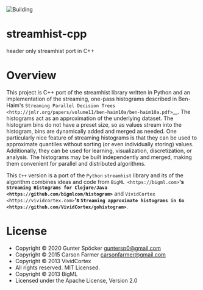![Building](https://github.com/github/docs/actions/workflows/build_cmake.yml/badge.svg)

# streamhist-cpp
header only streamhist port in C++



Overview
========

This project is C++ port of the streamhist library written in Python and 
an implementation of the streaming, one-pass histograms
described in Ben-Haim's `Streaming Parallel Decision
Trees <http://jmlr.org/papers/volume11/ben-haim10a/ben-haim10a.pdf>`__.
The histograms act as an approximation of the underlying dataset. The
histogram bins do not have a preset size, so as values stream into the
histogram, bins are dynamically added and merged as needed. One
particularly nice feature of streaming histograms is that they can be
used to approximate quantiles without sorting (or even individually
storing) values. Additionally, they can be used for learning,
visualization, discretization, or analysis. The histograms may be built
independently and merged, making them convenient for parallel and
distributed algorithms.

This ``C++`` version is a port of the ``Python`` `streamhist` library and its of the algorithm combines ideas and code from
`BigML <https://bigml.com>`__'s `Streaming Histograms for
Clojure/Java <https://github.com/bigmlcom/histogram>`__ and
`VividCortex <https://vividcortex.com>`__'s `Streaming approximate
histograms in Go <https://github.com/VividCortex/gohistogram>`__.



License
=======

* Copyright © 2020 Gunter Spöcker guntersp0@gmail.com
* Copyright © 2015 Carson Farmer carsonfarmer@gmail.com
* Copyright © 2013 VividCortex
* All rights reserved. MIT Licensed.
* Copyright © 2013 BigML
* Licensed under the Apache License, Version 2.0


